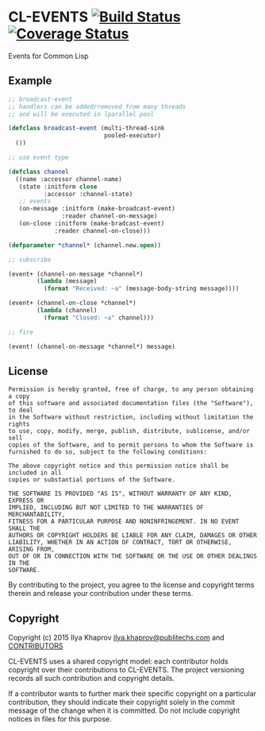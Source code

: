 # CL-EVENTS [![Build Status](https://travis-ci.org/deadtrickster/cl-events.svg)](https://travis-ci.org/deadtrickster/cl-events) [![Coverage Status](https://coveralls.io/repos/deadtrickster/cl-events/badge.svg?branch=master&service=github)](https://coveralls.io/github/deadtrickster/cl-events?branch=master)

Events for Common Lisp

## Example

``` lisp
;; broadcast-event
;; handlers can be added/removed from many threads
;; and will be executed in lparallel pool

(defclass broadcast-event (multi-thread-sink
                           pooled-executor)
  ())

;; use event type

(defclass channel
  ((name :accessor channel-name)
   (state :initform close
          :accessor :channel-state)
   ;; events
   (on-message :initform (make-broadcast-event)
               :reader channel-on-message)
   (on-close :initform (make-bradcast-event)
             :reader channel-on-close)))

(defparameter *channel* (channel.new.open))

;; subscribe

(event+ (channel-on-message *channel*)
        (lambda (message)
          (format "Received: ~a" (message-body-string message))))

(event+ (channel-on-close *channel*)
        (lambda (channel)
          (format "Closed: ~a" channel)))

;; fire

(event! (channel-on-message *channel*) message)

```

## License

```
Permission is hereby granted, free of charge, to any person obtaining a copy
of this software and associated documentation files (the "Software"), to deal
in the Software without restriction, including without limitation the rights
to use, copy, modify, merge, publish, distribute, sublicense, and/or sell
copies of the Software, and to permit persons to whom the Software is
furnished to do so, subject to the following conditions:

The above copyright notice and this permission notice shall be included in all
copies or substantial portions of the Software.

THE SOFTWARE IS PROVIDED "AS IS", WITHOUT WARRANTY OF ANY KIND, EXPRESS OR
IMPLIED, INCLUDING BUT NOT LIMITED TO THE WARRANTIES OF MERCHANTABILITY,
FITNESS FOR A PARTICULAR PURPOSE AND NONINFRINGEMENT. IN NO EVENT SHALL THE
AUTHORS OR COPYRIGHT HOLDERS BE LIABLE FOR ANY CLAIM, DAMAGES OR OTHER
LIABILITY, WHETHER IN AN ACTION OF CONTRACT, TORT OR OTHERWISE, ARISING FROM,
OUT OF OR IN CONNECTION WITH THE SOFTWARE OR THE USE OR OTHER DEALINGS IN THE
SOFTWARE.
```

By contributing to the project, you agree to the license and copyright terms therein and release your contribution under these terms.

## Copyright

Copyright (c) 2015 Ilya Khaprov <ilya.khaprov@publitechs.com> and [CONTRIBUTORS](CONTRIBUTORS.md)

CL-EVENTS uses a shared copyright model: each contributor holds copyright over their contributions to CL-EVENTS. The project versioning records all such contribution and copyright details.

If a contributor wants to further mark their specific copyright on a particular contribution, they should indicate their copyright solely in the commit message of the change when it is committed. Do not include copyright notices in files for this purpose.
